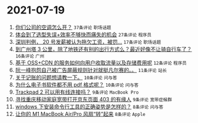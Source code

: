# 2021-07-19

1. [你们公司的空调怎么开？](https://www.v2ex.com/t/790284) `37条评论` `职场话题`
1. [体会到了选型失误+效率不够快而痛失的机会](https://www.v2ex.com/t/790304) `27条评论` `程序员`
1. [深圳判例， 20 号发薪被认为拖欠工资，被罚...](https://www.v2ex.com/t/790299) `17条评论` `职场话题`
1. [到广州塔 3 公里，除了地铁还有别的出行方式么？最近好像不让骑自行车了？](https://www.v2ex.com/t/790295) `16条评论` `广州`
1. [基于 OSS+CDN 的服务如何向用户收取流量以及存储费用呢](https://www.v2ex.com/t/790318) `12条评论` `程序员`
1. [阮一峰抱怨自己被广告屏蔽规则针对就挺凡尔赛的。。](https://www.v2ex.com/t/790313) `11条评论` `站长`
1. [关于记账的问题想请教一下。](https://www.v2ex.com/t/790296) `10条评论` `问与答`
1. [为什么电子书软件都不用 pdf 格式呢？](https://www.v2ex.com/t/790287) `10条评论` `问与答`
1. [Trackpad 2 可以用有线连接吗？](https://www.v2ex.com/t/790309) `9条评论` `MacBook Pro`
1. [寻找重庆移动家庭宽带打开京东页面 403 的有缘人](https://www.v2ex.com/t/790297) `9条评论` `宽带症候群`
1. [windows 下安装命令行工具的正确姿势是怎样的？](https://www.v2ex.com/t/790320) `8条评论` `问与答`
1. [让你的 M1 MacBook Air/Pro 风扇“转”起来](https://www.v2ex.com/t/790303) `8条评论` `Apple`
